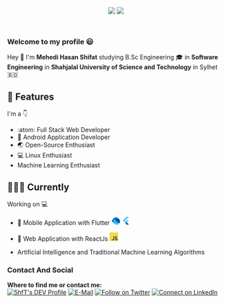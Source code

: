 <p align='center'>
<img align='center' src="https://github-readme-stats.vercel.app/api?username=jspw&&show_icons=true&title_color=ffffff&icon_color=bb2acf&text_color=daf7dc&bg_color=191919">
 
 <img align='center' src = "https://github-readme-stats.vercel.app/api/top-langs/?username=jspw&layout=compact">

 <p/>
 


<br>

### Welcome to my profile :smiley: 
Hey :wave: I'm **Mehedi Hasan Shifat** studying B.Sc Engineering :mortar_board: in **Software Engineering** in **Shahjalal University of Science and Technology** in Sylhet :bangladesh:

## 🌟 Features 
I'm a  :point_down:
- :atom: Full Stack Web Developer
- :iphone: Android Application Developer
- 🌏 Open-Source Enthusiast
- :computer: Linux Enthusiast
- Machine Learning Enthusiast


## 🏃🏽‍♂️ Currently

Working on 💻

- 📱 Mobile Application with Flutter <code><img height="20" src="https://raw.githubusercontent.com/github/explore/80688e429a7d4ef2fca1e82350fe8e3517d3494d/topics/dart/dart.png"></code>
<code><img height="20" src="https://raw.githubusercontent.com/github/explore/cebd63002168a05a6a642f309227eefeccd92950/topics/flutter/flutter.png"></code>

- 📝 Web Application with ReactJs <code><img height="20" src="https://raw.githubusercontent.com/github/explore/80688e429a7d4ef2fca1e82350fe8e3517d3494d/topics/javascript/javascript.png"></code>

- Artificial Intelligence and Traditional Machine Learning Algorithms

### Contact And Social
**Where to find me or contact me:**  
<a href="https://dev.to/mhshifat"><img src="https://d2fltix0v2e0sb.cloudfront.net/dev-badge.svg" alt="5hfT's DEV Profile" height="30" width="30"></a>
[![E-Mail](https://img.shields.io/badge/--email?label=E-mail&logo=microsoft-outlook&style=social)](mailto:mhshifat757@gmail.com)
[![Follow on Twitter](https://img.shields.io/badge/--twitter?label=Twitter&logo=Twitter&style=social)](https://twitter.com/mhshifat757)
[![Connect on LinkedIn](https://img.shields.io/badge/--linkedin?label=LinkedIn&logo=LinkedIn&style=social)](https://www.linkedin.com/in/mehedi-hasan-shifat)


